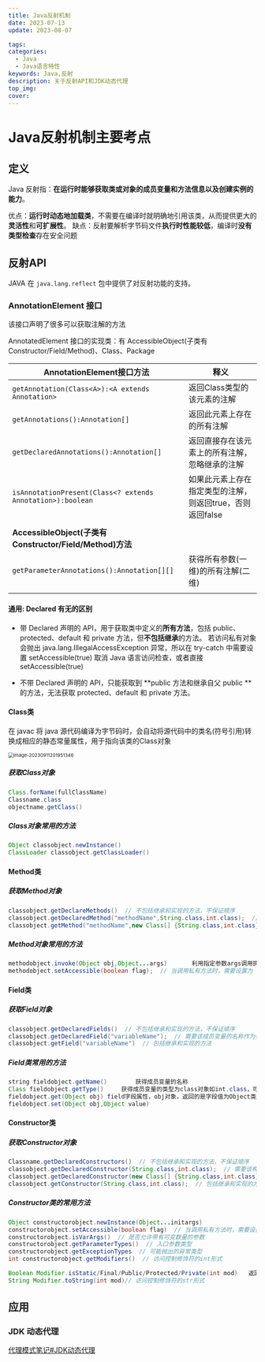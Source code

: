 ```yaml
---
title: Java反射机制
date: 2023-07-13
update: 2023-08-07

tags:
categories:
  - Java
  - Java语言特性
keywords: Java,反射
description: 关于反射API和JDK动态代理
top_img:
cover:
---
```



# Java反射机制主要考点

## 定义

Java 反射指：**在运行时能够获取类或对象的成员变量和方法信息以及创建实例的能力**。

优点：**运行时动态地加载类**，不需要在编译时就明确地引用该类，从而提供更大的**灵活性**和**可扩展性**。
缺点：反射要解析字节码文件**执行时性能较低**，编译时**没有类型检查**存在安全问题



## 反射API

JAVA 在 `java.lang.reflect` 包中提供了对反射功能的支持。



### AnnotationElement 接口

该接口声明了很多可以获取注解的方法

AnnotatedElement 接口的实现类：有 AccessibleObject(子类有Constructor/Field/Method)、Class、Package

| AnnotationElement接口方法                                  | 释义                                                      |
| ---------------------------------------------------------- | --------------------------------------------------------- |
| `getAnnotation(Class<A>):<A extends Annotation>`           | 返回Class<A>类型的该元素的注解                            |
| `getAnnotations():Annotation[]`                            | 返回此元素上存在的所有注解                                |
| `getDeclaredAnnotations():Annotation[]`                    | 返回直接存在该元素上的所有注解，忽略继承的注解            |
| `isAnnotationPresent(Class<? extends Annotation>):boolean` | 如果此元素上存在指定类型的注解，则返回true，否则返回false |
|                                                            |                                                           |
| **AccessibleObject(子类有Constructor/Field/Method)方法**   |                                                           |
| `getParameterAnnotations():Annotation[][]`                 | 获得所有参数(一维)的所有注解(二维)                        |
|                                                            |                                                           |



#### 通用: Declared 有无的区别

* 带 Declared 声明的 API，用于获取类中定义的**所有方法**，包括 public、protected、default 和 private 方法，但**不包括继承**的方法。
  若访问私有对象会抛出 java.lang.IllegalAccessException 异常，所以在 try-catch 中需要设置 setAccessible(true) 取消 Java 语言访问检查，或者直接 setAccessible(true)

* 不带 Declared 声明的 API，只能获取到 **public 方法和继承自父 public **的方法，无法获取 protected、default 和 private 方法。



#### Class类

在 javac 将 java 源代码编译为字节码时，会自动将源代码中的类名(符号引用)转换成相应的静态常量属性，用于指向该类的Class对象

<img src="https://cdn.jsdelivr.net/gh/ChenXiangcheng1/image-hosting1/img/2023_09_11_20_19.png" alt="image-20230911201951346" style="zoom: 67%;" />

##### 获取Class对象

```java
Class.forName(fullClassName)
Classname.class
objectname.getClass()
```

##### Class对象常用的方法

```java
Object classobject.newInstance()
ClassLoader classobject.getClassLoader()
```



#### Method类

##### 获取Method对象

```java
classobject.getDeclareMethods()  // 不包括继承和实现的方法，不保证顺序
classobject.getDeclaredMethod("methodName",String.class,int.class);  // 需要该成员方法的名称和入口参数的类型作为参数。
classobject.getMethod("methodName",new Class[] {String.class,int.class});  // 包括继承和实现的方法
```

##### Method对象常用的方法

```java
methodobject.invoke(Object obj,Object...args)		利用指定参数args调用执行指定对象obj中的该方法，返回值为object类型
methodobject.setAccessible(boolean flag);  // 当调用私有方法时，需要设置为 true 取消 Java 语言访问检查
```



#### Field类

##### 获取Field对象

```java
classobject.getDeclaredFields()  // 不包括继承和实现的方法，不保证顺序
classobject.getDeclaredField("variableName");  // 需要该成员变量的名称作为参数
classobject.getField("variableName")  // 包括继承和实现的方法
```

##### Field类常用的方法

```java
string fieldobject.getName()		获得成员变量的名称
Class fieldobject.getType()		获得成员变量的类型为class对象如int.class，可以直接sout
fieldobject.get(Object obj)	field字段属性，obj对象，返回的是字段值为Object类型    
fieldobject.set(Object obj,Object value)	
```



#### Constructor类

##### 获取Constructor对象

```java
Classname.getDeclaredConstructors()  // 不包括继承和实现的方法，不保证顺序
classobject.getDeclaredConstructor(String.class,int.class);  // 需要该构造方法的入口参数的类型作为参数
classobject.getDeclaredConstructor(new Class[] {String.class,int.class});
classobject.getConstructor(String.class,int.class);  // 包括继承和实现的方法
```

##### Constructor类的常用方法

```java
Object constructorobject.newInstance(Object...initargs)
constructorobject.setAccessible(boolean flag)  // 当调用私有方法时，需要设置为 true 取消 Java 语言访问检查
constructorobject.isVarArgs()  // 是否允许带有可变数量的参数
constructorobject.getParameterTypes()  // 入口参数类型
constructorobject.getExceptionTypes  // 可能抛出的异常类型
int constructorobject.getModifiers()  // 访问控制修饰符的int形式

Boolean Modifier.isStatic/Final/Public/Protected/Private(int mod)	返回boolean类型
String Modifier.toString(int mod)// 访问控制修饰符的str形式
```



## 应用

### JDK 动态代理

[代理模式笔记#JDK动态代理](../../design-patterns/结构型/代理模式.md#JDK动态代理)


